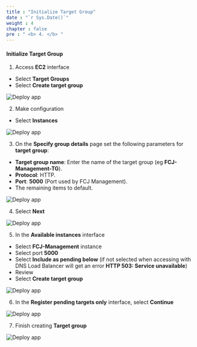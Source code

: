```yaml
---
title : "Initialize Target Group"
date : "`r Sys.Date()`"
weight : 4
chapter : false
pre : " <b> 4. </b> "
---
```


#### Initialize Target Group

1. Access **EC2** interface

- Select **Target Groups**
- Select **Create target group**

![Deploy app](/images/4-LaunchTargetgroup/0001-createtg.png?featherlight=false&width=90pc)

2. Make configuration

- Select **Instances**

![Deploy app](/images/4-LaunchTargetgroup/0002-createtg.png?featherlight=false&width=90pc)

3. On the **Specify group details** page set the following parameters for **target group**:

- **Target group name**: Enter the name of the target group (eg **FCJ-Management-TG**).
- **Protocol**: HTTP.
- **Port**: **5000** (Port used by FCJ Management).
- The remaining items to default.

![Deploy app](/images/4-LaunchTargetgroup/0003-createtg.png?featherlight=false&width=90pc)

4. Select **Next**

![Deploy app](/images/4-LaunchTargetgroup/0004-createtg.png?featherlight=false&width=90pc)

5. In the **Available instances** interface

- Select **FCJ-Management** instance
- Select port **5000**
- Select **Include as pending below** (if not selected when accessing with DNS Load Balancer will get an error **HTTP 503: Service unavailable**)
- Review
- Select **Create target group**

![Deploy app](/images/4-LaunchTargetgroup/0005-createtg.png?featherlight=false&width=90pc)

6. In the **Register pending targets only** interface, select **Continue**

![Deploy app](/images/4-LaunchTargetgroup/0006-createtg.png?featherlight=false&width=90pc)

7. Finish creating **Target group**

![Deploy app](/images/4-LaunchTargetgroup/0007-createtg.png?featherlight=false&width=90pc)

